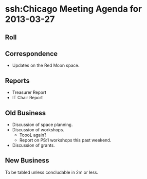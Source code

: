 # ssh:Chicago Meeting Agenda for 2013-03-27 #

## Roll ##

## Correspondence ##
 * Updates on the Red Moon space.

## Reports ##
 * Treasurer Report
 * IT Chair Report

## Old Business ##
 * Discussion of space planning.
 * Discussion of workshops.
   - ToooL again?
   - Report on PS:1 workshops this past weekend.
 * Discussion of grants.

## New Business ##
To be tabled unless concludable in 2m or less.
